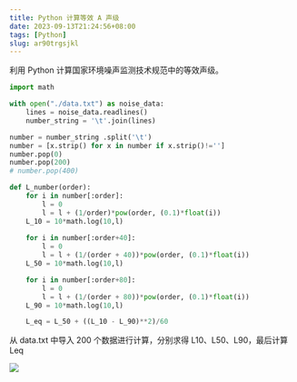 ```yaml
---
title: Python 计算等效 A 声级
date: 2023-09-13T21:24:56+08:00
tags: [Python]
slug: ar90trgsjkl
---
```


利用 Python 计算国家环境噪声监测技术规范中的等效声级。

<!--more-->

```python
import math

with open("./data.txt") as noise_data:
    lines = noise_data.readlines()
    number_string = '\t'.join(lines)

number = number_string .split('\t')
number = [x.strip() for x in number if x.strip()!='']
number.pop(0)
number.pop(200)
# number.pop(400)

def L_number(order):
    for i in number[:order]:
        l = 0
        l = l + (1/order)*pow(order, (0.1)*float(i))
    L_10 = 10*math.log(10,l)
    
    for i in number[:order+40]:
        l = 0
        l = l + (1/(order + 40))*pow(order, (0.1)*float(i))
    L_50 = 10*math.log(10,l)

    for i in number[:order+80]:
        l = 0
        l = l + (1/(order + 80))*pow(order, (0.1)*float(i))
    L_90 = 10*math.log(10,l)

    L_eq = L_50 + ((L_10 - L_90)**2)/60
```

从 data.txt 中导入 200 个数据进行计算，分别求得 L10、L50、L90，最后计算 Leq

![](https://jihulab.com/UncleCAT4/static/-/raw/main/blog/20230913212744.png)